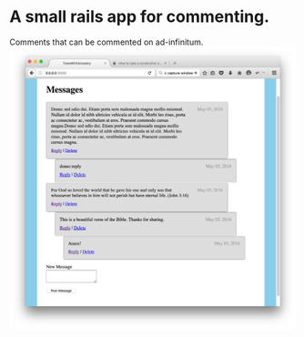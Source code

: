 # A small rails app for commenting.
Comments that can be commented on ad-infinitum.
![alt tag](https://raw.githubusercontent.com/rusbal/trees-with-ancestry/master/messages-tree.png)
